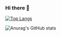 ### Hi there 👋

[![Top Langs](https://github-readme-stats.vercel.app/api/top-langs/?username=tiagooliveira95&langs_count=8&layout=compact&hide=Jupyter%20Notebook,html)](https://github.com/tiagooliveira95/github-readme-stats)


![Anurag's GitHub stats](https://github-readme-stats.vercel.app/api?username=tiagooliveira95&show_icons=true&theme=radical)



<!--
**tiagooliveira95/tiagooliveira95** is a ✨ _special_ ✨ repository because its `README.md` (this file) appears on your GitHub profile.

Here are some ideas to get you started:

- 🔭 I’m currently working on ...
- 🌱 I’m currently learning ...
- 👯 I’m looking to collaborate on ...
- 🤔 I’m looking for help with ...
- 💬 Ask me about ...
- 📫 How to reach me: ...
- 😄 Pronouns: ...
- ⚡ Fun fact: ...
-->
